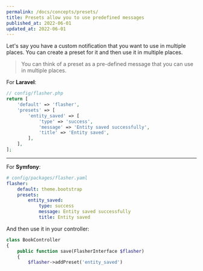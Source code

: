 ```yaml
---
permalink: /docs/concepts/presets/
title: Presets allow you to use predefined messages
published_at: 2022-06-01
updated_at: 2022-06-01
---
```


Let's say you have a custom notification that you want to use in multiple places. 
You can create a preset for it and then use it in multiple places.

> You can think of a preset as a pre-defined message that you can use in multiple places. <br>

For **<i class="fa-brands fa-laravel text-red-900 fa-xl"></i> Laravel**:

```php
// config/flasher.php
return [
    'default' => 'flasher',
    'presets' => [
        'entity_saved' => [
            'type' => 'success',
            'message' => 'Entity saved successfully',
            'title' => 'Entity saved',
        ],
    ],
];
```

---

For **<i class="fa-brands fa-symfony text-black fa-xl"></i> Symfony**:

```yaml
# config/packages/flasher.yaml
flasher:
    default: theme.bootstrap
    presets:
        entity_saved:
            type: success
            message: Entity saved successfully
            title: Entity saved
```

And then use it in your controller:

```php
class BookController
{
    public function save(FlasherInterface $flasher)
    {
        $flasher->addPreset('entity_saved')
```
